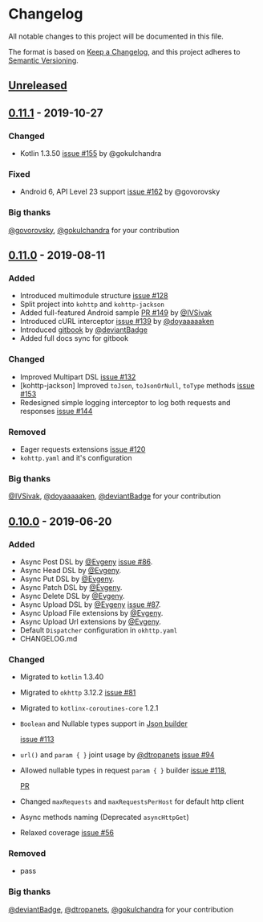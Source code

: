 # Changelog

All notable changes to this project will be documented in this file.

The format is based on [Keep a Changelog](https://keepachangelog.com/en/1.0.0/), and this project adheres to [Semantic Versioning](https://semver.org/spec/v2.0.0.html).

## [Unreleased](https://github.com/rybalkinsd/kohttp/compare/0.11.1...HEAD)

## [0.11.1](https://github.com/rybalkinsd/kohttp/tree/0.11.1) - 2019-10-27

### Changed
* Kotlin 1.3.50 [issue \#155](https://github.com/rybalkinsd/kohttp/issues/155) by @gokulchandra

### Fixed
* Android 6, API Level 23 support [issue \#162](https://github.com/rybalkinsd/kohttp/issues/162) by @govorovsky

### Big thanks
[@govorovsky](https://github.com/govorovsky), [@gokulchandra](https://github.com/gokulchandra) for your contribution

## [0.11.0](https://github.com/rybalkinsd/kohttp/tree/0.11.0) - 2019-08-11

### Added
* Introduced multimodule structure [issue \#128](https://github.com/rybalkinsd/kohttp/issues/128)
* Split project into `kohttp` and `kohttp-jackson`
* Added full-featured Android sample [PR \#149](https://github.com/rybalkinsd/kohttp/pull/149) by [@IVSivak](https://github.com/IVSivak)
* Introduced cURL interceptor [issue \#139](https://github.com/rybalkinsd/kohttp/issues/139) by [@doyaaaaaken](https://github.com/doyaaaaaken)
* Introduced [gitbook](https://kohttp.gitbook.io/) by [@deviantBadge](https://github.com/DeviantBadge)
* Added full docs sync for gitbook

### Changed
* Improved Multipart DSL [issue \#132](https://github.com/rybalkinsd/kohttp/issues/132)
* [kohttp-jackson] Improved `toJson`, `toJsonOrNull`, `toType` methods [issue \#153](https://github.com/rybalkinsd/kohttp/issues/153)
* Redesigned simple logging interceptor to log both requests and responses [issue \#144](https://github.com/rybalkinsd/kohttp/issues/144)

### Removed
* Eager requests extensions [issue \#120](https://github.com/rybalkinsd/kohttp/issues/123)
* `kohttp.yaml` and it's configuration

### Big thanks

[@IVSivak](https://github.com/IVSivak), [@doyaaaaaken](https://github.com/doyaaaaaken), [@deviantBadge](https://github.com/DeviantBadge) for your contribution



## [0.10.0](https://github.com/rybalkinsd/kohttp/tree/0.10.0) - 2019-06-20

### Added

* Async Post DSL by [@Evgeny](https://github.com/DeviantBadge) [issue \#86](https://github.com/rybalkinsd/kohttp/issues/86).
* Async Head DSL by [@Evgeny](https://github.com/DeviantBadge).
* Async Put DSL by [@Evgeny](https://github.com/DeviantBadge).
* Async Patch DSL by [@Evgeny](https://github.com/DeviantBadge).
* Async Delete DSL by [@Evgeny](https://github.com/DeviantBadge).
* Async Upload DSL by [@Evgeny](https://github.com/DeviantBadge) [issue \#87](https://github.com/rybalkinsd/kohttp/issues/87).
* Async Upload File extensions by [@Evgeny](https://github.com/DeviantBadge).
* Async Upload Url extensions by [@Evgeny](https://github.com/DeviantBadge).
* Default `Dispatcher` configuration in `okhttp.yaml`
* CHANGELOG.md

### Changed

* Migrated to `kotlin` 1.3.40
* Migrated to `okhttp` 3.12.2 [issue \#81](https://github.com/rybalkinsd/kohttp/issues/81)
* Migrated to `kotlinx-coroutines-core` 1.2.1
* `Boolean` and Nullable types support in [Json builder](https://github.com/rybalkinsd/kohttp/blob/master/src/main/kotlin/io/github/rybalkinsd/kohttp/util/json.kt) 

  [issue \#113](https://github.com/rybalkinsd/kohttp/issues/113)

* `url()` and `param { }` joint usage by [@dtropanets](https://github.com/dtropanets) [issue \#94](https://github.com/rybalkinsd/kohttp/issues/94)
* Allowed nullable types in request `param { }` builder [issue \#118](https://github.com/rybalkinsd/kohttp/issues/118),

  [PR](https://github.com/rybalkinsd/kohttp/pull/117)

* Changed `maxRequests` and `maxRequestsPerHost` for default http client
* Async methods naming \(Deprecated `asyncHttpGet`\)
* Relaxed coverage [issue \#56](https://github.com/rybalkinsd/kohttp/issues/56)

### Removed

* pass

### Big thanks

[@deviantBadge](https://github.com/DeviantBadge), [@dtropanets](https://github.com/dtropanets), [@gokulchandra](https://github.com/gokulchandra) for your contribution

